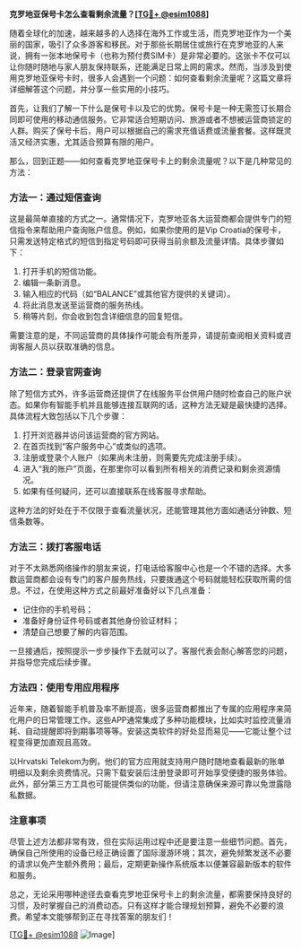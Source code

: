 **克罗地亚保号卡怎么查看剩余流量？[[TG💪+ @esim1088](https://t.me/s/esim1088)]**

随着全球化的加速，越来越多的人选择在海外工作或生活，而克罗地亚作为一个美丽的国家，吸引了众多游客和移民。对于那些长期居住或旅行在克罗地亚的人来说，拥有一张本地保号卡（也称为预付费SIM卡）是非常必要的。这张卡不仅可以让你随时随地与家人朋友保持联系，还能满足日常上网的需求。然而，当涉及到使用克罗地亚保号卡时，很多人会遇到一个问题：如何查看剩余流量呢？这篇文章将详细解答这个问题，并分享一些实用的小技巧。

首先，让我们了解一下什么是保号卡以及它的优势。保号卡是一种无需签订长期合同即可使用的移动通信服务。它非常适合短期访问、旅游或者不想被运营商锁定的人群。购买了保号卡后，用户可以根据自己的需求充值话费或流量套餐。这样既灵活又经济实惠，尤其适合预算有限的用户。

那么，回到正题——如何查看克罗地亚保号卡上的剩余流量呢？以下是几种常见的方法：

### 方法一：通过短信查询

这是最简单直接的方式之一。通常情况下，克罗地亚各大运营商都会提供专门的短信指令来帮助用户查询账户信息。例如，如果你使用的是Vip Croatia的保号卡，只需发送特定格式的短信到指定号码即可获得当前余额及流量详情。具体步骤如下：

1. 打开手机的短信功能。
2. 编辑一条新消息。
3. 输入相应的代码（如“BALANCE”或其他官方提供的关键词）。
4. 将此消息发送至运营商的服务热线。
5. 稍等片刻，你会收到包含详细信息的回复短信。

需要注意的是，不同运营商的具体操作可能会有所差异，请提前查阅相关资料或咨询客服人员以获取准确的信息。

### 方法二：登录官网查询

除了短信方式外，许多运营商还提供了在线服务平台供用户随时检查自己的账户状态。如果你有智能手机并且能够连接互联网的话，这种方法无疑是最快捷的选择。具体流程大致包括以下几个步骤：

1. 打开浏览器并访问该运营商的官方网站。
2. 在首页找到“客户服务中心”或类似的选项。
3. 注册或登录个人账户（如果尚未注册，则需要先完成注册手续）。
4. 进入“我的账户”页面，在那里你可以看到所有相关的消费记录和剩余资源情况。
5. 如果有任何疑问，还可以直接联系在线客服寻求帮助。

这种方法的好处在于不仅限于查看流量状况，还能管理其他方面如通话分钟数、短信条数等。

### 方法三：拨打客服电话

对于不太熟悉网络操作的朋友来说，打电话给客服中心也是一个不错的选择。大多数运营商都会设有专门的客户服务热线，只要拨通这个号码就能轻松获取所需的信息。不过，在使用这种方式之前最好准备好以下几点准备：
- 记住你的手机号码；
- 准备好身份证件号码或者其他身份验证材料；
- 清楚自己想要了解的内容范围。

一旦接通后，按照提示一步步操作下去就可以了。客服代表会耐心解答您的问题，并指导您完成后续步骤。

### 方法四：使用专用应用程序

近年来，随着智能手机普及率不断提高，很多运营商都推出了专属的应用程序来简化用户的日常管理工作。这些APP通常集成了多种功能模块，比如实时监控流量消耗、自动提醒即将到期事项等等。安装这类软件的好处显而易见——它能让整个过程变得更加直观且高效。

以Hrvatski Telekom为例，他们的官方应用就支持用户随时随地查看最新的账单明细以及剩余资费情况。只需下载安装后注册登录即可开始享受便捷的服务体验。此外，部分第三方工具也可能提供类似的功能，但请注意确保来源可靠以免泄露隐私数据。

### 注意事项

尽管上述方法都非常有效，但在实际运用过程中还是要注意一些细节问题。首先，确保自己所使用的设备已经正确设置了国际漫游环境；其次，避免频繁发送不必要的请求以免产生额外费用；最后，定期更新操作系统版本以便兼容最新版本的软件和服务。

总之，无论采用哪种途径去查看克罗地亚保号卡上的剩余流量，都需要保持良好的习惯，及时掌握自己的消费动态。只有这样才能合理规划预算，避免不必要的浪费。希望本文能够帮到正在寻找答案的朋友们！

[[TG💪+ @esim1088](https://t.me/s/esim1088) ![Image](https://i.postimg.cc/4NQfJmqS/Snipaste-2025-05-13-00-14-12.png)]